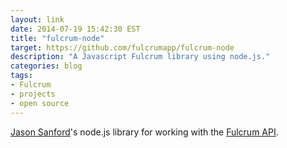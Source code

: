 ```yaml
---
layout: link
date: 2014-07-19 15:42:30 EST
title: "fulcrum-node"
target: https://github.com/fulcrumapp/fulcrum-node
description: "A Javascript Fulcrum library using node.js."
categories: blog
tags:
- Fulcrum
- projects
- open source
---
```


[Jason Sanford](https://twitter.com/jcsanford)'s node.js library for working with the [Fulcrum API](http://www.fulcrumapp.com/developers/api/).
